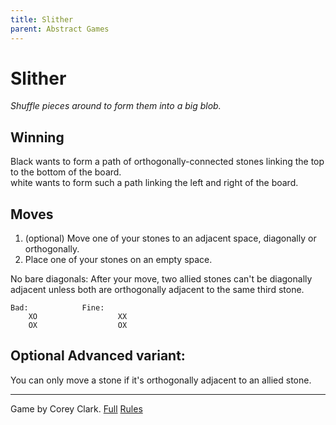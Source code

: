 ```yaml
---
title: Slither
parent: Abstract Games
---
```




# Slither

*Shuffle pieces around to form them into a big blob.*

## Winning
Black wants to form a path of orthogonally-connected stones linking the top to the bottom of the board.  
white wants to form such a path linking the left and right of the board.

## Moves

1. (optional) Move one of your stones to an adjacent space, diagonally or orthogonally.
2.  Place one of your stones on an empty space.

No bare diagonals: After your move, two allied stones can't be diagonally adjacent unless both are orthogonally adjacent to the same third stone.

```
Bad:            Fine:
    XO                  XX
    OX                  OX
```

## Optional Advanced variant:

You can only move a stone if it's orthogonally adjacent to an allied stone.

---

Game by Corey Clark.
[Full](http://www.iggamecenter.com/info/en/particlebond.html) [Rules](https://mindsports.nl/index.php/the-pit/625-slither)